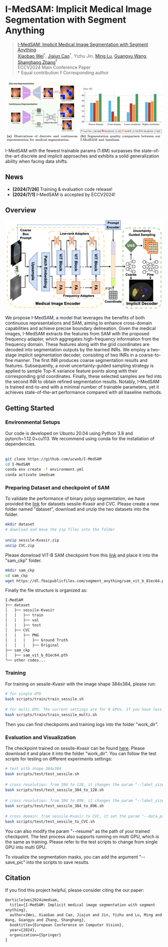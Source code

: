 # I-MedSAM: Implicit Medical Image Segmentation with Segment Anything

> [I-MedSAM: Implicit Medical Image Segmentation with Segment Anything](https://arxiv.org/pdf/2311.17081)  
> [Xiaobao Wei](https://ucwxb.github.io/)$^\dagger$, [Jiajun Cao](https://scholar.google.com/citations?user=femNsd0AAAAJ&hl=zh-CN)$^\dagger$, Yizhu Jin, [Ming Lu](https://lu-m13.github.io/), [Guangyu Wang](https://www.google.com/url?sa=t&rct=j&q=&esrc=s&source=web&cd=&cad=rja&uact=8&ved=2ahUKEwjOy7q0osSHAxXjimMGHWxCH0kQFnoECBMQAQ&url=https%3A%2F%2Fteacher.bupt.edu.cn%2Fwangguangyu%2Fzh_CN%2Findex.htm&usg=AOvVaw0JsJrguFMwnFNErS7bO11H&opi=89978449), [Shanghang Zhang](https://www.shanghangzhang.com/)$^\ddagger$   
> ECCV2024 Main Conference Paper  
> $\dagger$ Equal contribution $\ddagger$ Corresponding author


![vis](./assets/teaser.png)

I-MedSAM with the fewest trainable params (1.6M) surpasses the state-of-the-art discrete and implicit approaches and exhibits a solid generalization ability when facing data shifts. 

## News
- **[2024/7/26]** Training & evaluation code release!
- **[2024/7/1]** I-MedSAM is accepted by ECCV2024!

## Overview
![overview](./assets/pipeline.png)

We propose I-MedSAM, a model that leverages the benefits of both continuous representations and SAM, aiming to enhance cross-domain capabilities and achieve precise boundary delineation. Given the medical images, I-MedSAM extracts the features from SAM with the proposed frequency adapter, which aggregates high-frequency information from the frequency domain. These features along with the grid coordinates are decoded into segmentation outputs by the learned INRs. We employ a two-stage implicit segmentation decoder, consisting of two INRs in a coarse-to-fine manner. The first INR produces coarse segmentation results and features. Subsequently, a novel uncertainty-guided sampling strategy is applied to sample Top-K variance feature points along with their corresponding grid coordinates. Finally, these selected samples are fed into the second INR to obtain refined segmentation results. Notably, I-MedSAM is trained end-to-end with a minimal number of trainable parameters, yet it achieves state-of-the-art performance compared with all baseline methods.


## Getting Started

### Environmental Setups
Our code is developed on Ubuntu 20.04 using Python 3.8 and pytorch=1.12.0+cu113. We recommend using conda for the installation of dependencies.

```bash

git clone https://github.com/ucwxb/I-MedSAM
cd I-MedSAM
conda env create -f environment.yml
conda activate imedsam
```

### Preparing Dataset and checkpoint of SAM
To validate the performance of binary polyp segmentation, we have provided the [link](https://drive.google.com/drive/folders/101LDnr7Gget7ehZQkHCNH1csD2WCCBX6?usp=sharing) for datasets sessile-Kvasir and CVC. 
Please create a new folder named "dataset", download and unzip the two datasets into the folder.

```bash
mkdir dataset
# download and move the zip files into the folder

unzip sessile-Kvasir.zip
unzip CVC.zip
```
Please donwload ViT-B SAM checkpoint from this [link](https://dl.fbaipublicfiles.com/segment_anything/sam_vit_b_01ec64.pth) and place it into the "sam_ckp" folder.
```bash
mkdir sam_ckp
cd sam_ckp
wget https://dl.fbaipublicfiles.com/segment_anything/sam_vit_b_01ec64.pth
```
Finally the file structure is organized as:
```
I-MedSAM
├── dataset
│   ├── sessile-Kvasir
│   |   ├── train
│   |   ├── val
│   |   ├── test
│   ├── CVC
│   |   ├── PNG
│   |   |   ├── Ground Truth
│   |   |   ├── Original
├── sam_ckp
│   ├── sam_vit_b_01ec64.pth
└── other codes...
```

### Training

For training on sessile-Kvasir with the image shape 384x384, please run:
```bash
# for single GPU
bash scripts/train/train_sessile.sh

# for multi GPU. The current settings are for 8 GPUs. If you have less GPUs, please change CUDA_VISIBLE_DEVICES and nproc_per_node.
bash scripts/train/train_sessile_multi.sh
```
Then you can find checkpoints and training logs into the folder "work_dir".

### Evaluation and Visualization
The checkpoint trained on sessile-Kvasir can be found [here](https://drive.google.com/file/d/1qd1FNoc3Io2g8t9HCjaELNYxOHLoiVO0/view?usp=sharing). 
Please download it and place it into the folder "work_dir".
You can follow the test scripts for testing on different experiments settings:
```bash
# test with shape 384x384
bash scripts/test/test_sessile.sh

# cross resolution: from 384 to 128, it changes the param "--label_size" from 384 to 128
bash scripts/test/test_sessile_384_to_128.sh

# cross resolution: from 384 to 896, it changes the param "--label_size" from 384 to 896
bash scripts/test/test_sessile_384_to_896.sh

# cross domain: from sessile-Kvasir to CVC, it set the param "--data_path" to the path of CVC
bash scripts/test/test_sessile_to_CVC.sh
```
You can also modify the param "--resume" as the path of your trained checkpoint.
The test process also supports running on multi GPU, which is the same as training. 
Please refer to the test scripts to change from single GPU into multi GPU.

To visualize the segmentation masks, you can add the argument "--save_pic" into the scripts to save results.

## Citation

If you find this project helpful, please consider citing the our paper:
```
@article{wei2024imedsam,
  title={I-MedSAM: Implicit medical image segmentation with segment anything},
  author={Wei, Xiaobao and Cao, Jiajun and Jin, Yizhu and Lu, Ming and Wang, Guangyu and Zhang, Shanghang},
  booktitle={European Conference on Computer Vision},
  year={2024},
  organization={Springer}
}
```
